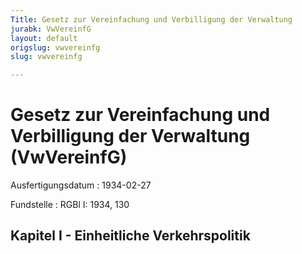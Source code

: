 ```yaml
---
Title: Gesetz zur Vereinfachung und Verbilligung der Verwaltung
jurabk: VwVereinfG
layout: default
origslug: vwvereinfg
slug: vwvereinfg

---
```


# Gesetz zur Vereinfachung und Verbilligung der Verwaltung (VwVereinfG)

Ausfertigungsdatum
:   1934-02-27

Fundstelle
:   RGBl I: 1934, 130

## Kapitel I - Einheitliche Verkehrspolitik

